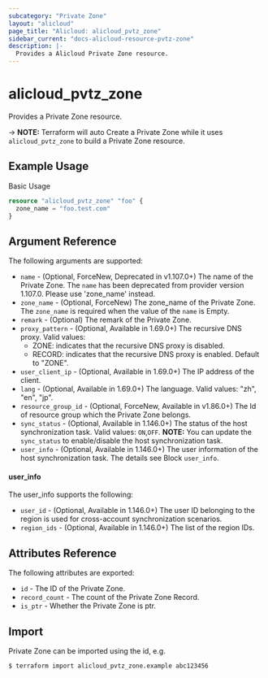 ```yaml
---
subcategory: "Private Zone"
layout: "alicloud"
page_title: "Alicloud: alicloud_pvtz_zone"
sidebar_current: "docs-alicloud-resource-pvtz-zone"
description: |-
  Provides a Alicloud Private Zone resource.
---
```


# alicloud\_pvtz\_zone

Provides a Private Zone resource.

-> **NOTE:** Terraform will auto Create a Private Zone while it uses `alicloud_pvtz_zone` to build a Private Zone resource.

## Example Usage

Basic Usage

```terraform
resource "alicloud_pvtz_zone" "foo" {
  zone_name = "foo.test.com"
}
```
## Argument Reference

The following arguments are supported:

* `name` - (Optional, ForceNew, Deprecated in v1.107.0+) The name of the Private Zone. The `name` has been deprecated from provider version 1.107.0. Please use 'zone_name' instead.
* `zone_name` - (Optional, ForceNew) The zone_name of the Private Zone. The `zone_name` is required when the value of the `name`  is Empty.
* `remark` - (Optional) The remark of the Private Zone.
* `proxy_pattern` - (Optional, Available in 1.69.0+) The recursive DNS proxy. Valid values:
    - ZONE: indicates that the recursive DNS proxy is disabled.
    - RECORD: indicates that the recursive DNS proxy is enabled.
    Default to "ZONE".
* `user_client_ip` - (Optional, Available in 1.69.0+) The IP address of the client.
* `lang` - (Optional, Available in 1.69.0+) The language. Valid values: "zh", "en", "jp".
* `resource_group_id` - (Optional, ForceNew, Available in v1.86.0+) The Id of resource group which the Private Zone belongs.
* `sync_status` - (Optional, Available in 1.146.0+) The status of the host synchronization task. Valid values:  `ON`,`OFF`. **NOTE:** You can update the `sync_status` to enable/disable the host synchronization task.
* `user_info` - (Optional, Available in 1.146.0+) The user information of the host synchronization task. The details see Block `user_info`.

#### user_info

The user_info supports the following:
* `user_id` - (Optional, Available in 1.146.0+) The user ID belonging to the region is used for cross-account synchronization scenarios.
* `region_ids` - (Optional, Available in 1.146.0+) The list of the region IDs.


## Attributes Reference

The following attributes are exported:

* `id` - The ID of the Private Zone.
* `record_count` - The count of the Private Zone Record.
* `is_ptr` - Whether the Private Zone is ptr.

## Import

Private Zone can be imported using the id, e.g.

```
$ terraform import alicloud_pvtz_zone.example abc123456
```

